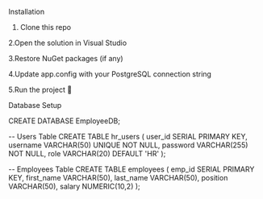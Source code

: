 Installation


1. Clone this repo  
  
2.Open the solution in Visual Studio

3.Restore NuGet packages (if any)

4.Update app.config with your PostgreSQL connection string

5.Run the project 🎉



Database Setup 
  
CREATE DATABASE EmployeeDB;

-- Users Table
CREATE TABLE hr_users (
    user_id SERIAL PRIMARY KEY,
    username VARCHAR(50) UNIQUE NOT NULL,
    password VARCHAR(255) NOT NULL,
    role VARCHAR(20) DEFAULT 'HR'
);

-- Employees Table
CREATE TABLE employees (
    emp_id SERIAL PRIMARY KEY,
    first_name VARCHAR(50),
    last_name VARCHAR(50),
    position VARCHAR(50),
    salary NUMERIC(10,2)
);
